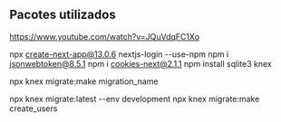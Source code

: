 ## Pacotes utilizados 

https://www.youtube.com/watch?v=JQuVdqFC1Xo

npx create-next-app@13.0.6 nextjs-login --use-npm
npm i jsonwebtoken@8.5.1
npm i cookies-next@2.1.1
npm install sqlite3 knex

npx knex migrate:make migration_name

npx knex migrate:latest --env development
npx knex migrate:make create_users
